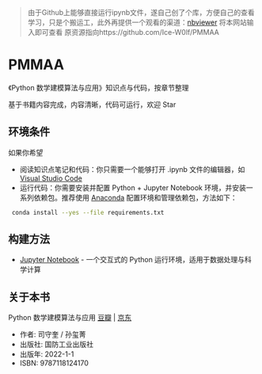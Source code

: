 > 由于Github上能够直接运行ipynb文件，遂自己创了个库，方便自己的查看学习，只是个搬运工，此外再提供一个观看的渠道：[nbviewer](https://nbviewer.org/) 将本网站输入即可查看
> 原资源指向https://github.com/Ice-W0lf/PMMAA 

# PMMAA

《Python 数学建模算法与应用》知识点与代码，按章节整理

基于书籍内容完成，内容清晰，代码可运行，欢迎 Star

## 环境条件

如果你希望

- 阅读知识点笔记和代码：你只需要一个能够打开 .ipynb 文件的编辑器，如 [Visual Studio Code](https://code.visualstudio.com/) 
- 运行代码：你需要安装并配置 Python + Jupyter Notebook 环境，并安装一系列依赖包。推荐使用 [Anaconda](https://www.anaconda.com/download/) 配置环境和管理依赖包，方法如下：

```bash
 conda install --yes --file requirements.txt
```

## 构建方法

* [Jupyter Notebook](http://jupyter.org/) - 一个交互式的 Python 运行环境，适用于数据处理与科学计算

## 关于本书

Python 数学建模算法与应用 [豆瓣](https://book.douban.com/subject/36096502/) | [京东](https://item.jd.com/13066751.html) 

- 作者: 司守奎 / 孙玺菁
- 出版社: 国防工业出版社
- 出版年: 2022-1-1
- ISBN: 9787118124170
